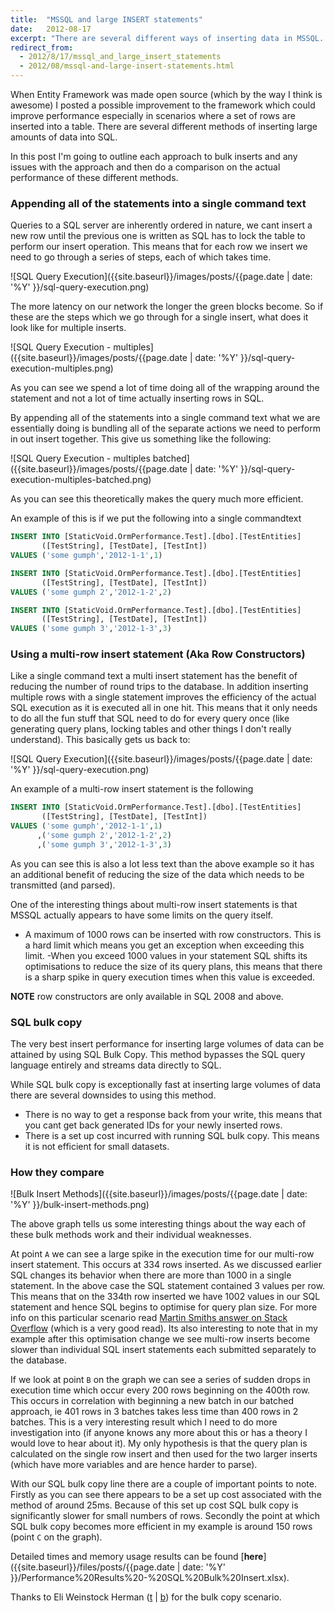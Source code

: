 ```yaml
---
title:  "MSSQL and large INSERT statements"
date:   2012-08-17
excerpt: "There are several different ways of inserting data in MSSQL. In this post I explore several ways of inserting data and examine how they perform."
redirect_from:
  - 2012/8/17/mssql_and_large_insert_statements
  - 2012/08/mssql-and-large-insert-statements.html
---
```

When Entity Framework was made open source (which by the way I think is awesome) I posted a possible improvement to the framework which could improve performance especially in scenarios where a set of rows are inserted into a table. There are several different methods of inserting large amounts of data into SQL.

In this post I'm going to outline each approach to bulk inserts and any issues with the approach and then do a comparison on the actual performance of these different methods.

### Appending all of the statements into a single command text

Queries to a SQL server are inherently ordered in nature, we cant insert a new row until the previous one is written as SQL has to lock the table to perform our insert operation. This means that for each row we insert we need to go through a series of steps, each of which takes time.

![SQL Query Execution]({{site.baseurl}}/images/posts/{{page.date | date: '%Y' }}/sql-query-execution.png)

The more latency on our network the longer the green blocks become. So if these are the steps which we go through for a single insert, what does it look like for multiple inserts.

![SQL Query Execution - multiples]({{site.baseurl}}/images/posts/{{page.date | date: '%Y' }}/sql-query-execution-multiples.png)

As you can see we spend a lot of time doing all of the wrapping around the statement and not a lot of time actually inserting rows in SQL.

By appending all of the statements into a single command text what we are essentially doing is bundling all of the separate actions we need to perform in out insert together. This give us something like the following:

![SQL Query Execution - multiples batched]({{site.baseurl}}/images/posts/{{page.date | date: '%Y' }}/sql-query-execution-multiples-batched.png)

As you can see this theoretically makes the query much more efficient.

An example of this is if we put the following into a single commandtext

``` sql
INSERT INTO [StaticVoid.OrmPerformance.Test].[dbo].[TestEntities]
       ([TestString], [TestDate], [TestInt])
VALUES ('some gumph','2012-1-1',1)

INSERT INTO [StaticVoid.OrmPerformance.Test].[dbo].[TestEntities]
       ([TestString], [TestDate], [TestInt])
VALUES ('some gumph 2','2012-1-2',2)

INSERT INTO [StaticVoid.OrmPerformance.Test].[dbo].[TestEntities]
       ([TestString], [TestDate], [TestInt])
VALUES ('some gumph 3','2012-1-3',3)
```

### Using a multi-row insert statement (Aka Row Constructors)

Like a single command text a multi insert statement has the benefit of reducing the number of round trips to the database. In addition inserting multiple rows with a single statement improves the efficiency of the actual SQL execution as it is executed all in one hit. This means that it only needs to do all the fun stuff that SQL need to do for every query once (like generating query plans, locking tables and other things I don't really understand). This basically gets us back to:

![SQL Query Execution]({{site.baseurl}}/images/posts/{{page.date | date: '%Y' }}/sql-query-execution.png)

An example of a multi-row insert statement is the following

```sql
INSERT INTO [StaticVoid.OrmPerformance.Test].[dbo].[TestEntities]
       ([TestString], [TestDate], [TestInt])
VALUES ('some gumph','2012-1-1',1)
      ,('some gumph 2','2012-1-2',2)
      ,('some gumph 3','2012-1-3',3)
```

As you can see this is also a lot less text than the above example so it has an additional benefit of reducing the size of the data which needs to be transmitted (and parsed).

One of the interesting things about multi-row insert statements is that MSSQL actually appears to have some limits on the query itself.

 - A maximum of 1000 rows can be inserted with row constructors. This is a hard limit which means you get an exception when exceeding this limit.
 -When you exceed 1000 values in your statement SQL shifts its optimisations to reduce the size of its query plans, this means that there is a sharp spike in query execution times when this value is exceeded.

**NOTE** row constructors are only available in SQL 2008 and above.

### SQL bulk copy

The very best insert performance for inserting large volumes of data can be attained by using SQL Bulk Copy. This method bypasses the SQL query language entirely and streams data directly to SQL.

While SQL bulk copy is exceptionally fast at inserting large volumes of data there are several downsides to using this method.

 - There is no way to get a response back from your write, this means that you cant get back generated IDs for your newly inserted rows.
 - There is a set up cost incurred with running SQL bulk copy. This means it is not efficient for small datasets.

### How they compare

![Bulk Insert Methods]({{site.baseurl}}/images/posts/{{page.date | date: '%Y' }}/bulk-insert-methods.png)

The above graph tells us some interesting things about the way each of these bulk methods work and their individual weaknesses.

At point `A` we can see a large spike in the execution time for our multi-row insert statement. This occurs at 334 rows inserted. As we discussed earlier SQL changes its behavior when there are more than 1000 in a single statement. In the above case the SQL statement contained 3 values per row. This means that on the 334th row inserted we have 1002 values in our SQL statement and hence SQL begins to optimise for query plan size. For more info on this particular scenario read [Martin Smiths answer on Stack Overflow](http://stackoverflow.com/a/8640583/1070291) (which is a very good read). Its also interesting to note that in my example after this optimisation change we see multi-row inserts become slower than individual SQL insert statements each submitted separately to the database.

If we look at point `B` on the graph we can see a series of sudden drops in execution time which occur every 200 rows beginning on the 400th row. This occurs in correlation with beginning a new batch in our batched approach, ie 401 rows in 3 batches takes less time than 400 rows in 2 batches. This is a very interesting result which I need to do more investigation into (if anyone knows any more about this or has a theory I would love to hear about it). My only hypothesis is that the query plan is calculated on the single row insert and then used for the two larger inserts (which have more variables and are hence harder to parse).

With our SQL bulk copy line there are a couple of important points to note. Firstly as you can see there appears to be a set up cost associated with the method of around 25ms. Because of this set up cost SQL bulk copy is significantly slower for small numbers of rows. Secondly the point at which SQL bulk copy becomes more efficient in my example is around 150 rows (point `C` on the graph).

Detailed times and memory usage results can be found [**here**]({{site.baseurl}}/files/posts/{{page.date | date: '%Y' }}/Performance%20Results%20-%20SQL%20Bulk%20Insert.xlsx).

Thanks to Eli Weinstock Herman ([t](https://twitter.com/tarwn) \| [b](http://tiernok.com/)) for the bulk copy scenario.
